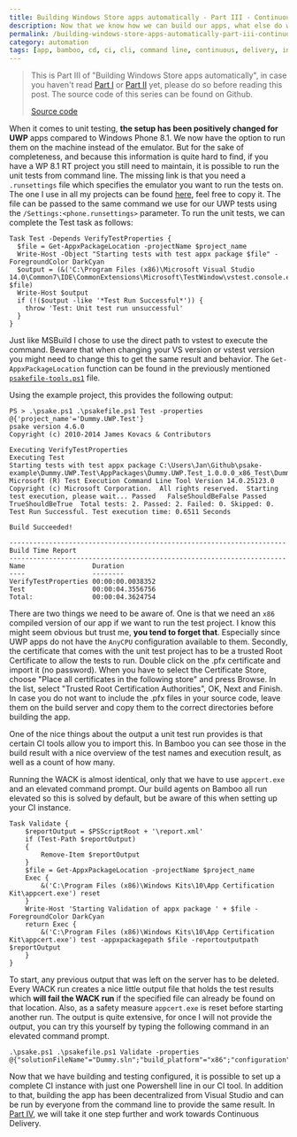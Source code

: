 ```yaml
---
title: Building Windows Store apps automatically - Part III - Continuous Integration
description: Now that we know how we can build our apps, what else do we need for Continuous Integration?
permalink: /building-windows-store-apps-automatically-part-iii-continuous-integration
category: automation
tags: [app, bamboo, cd, ci, cli, command line, continuous, delivery, integration, jenkins, make, makefile, powershell, psake, store, uwp, windows]
---
```


> This is Part III of "Building Windows Store apps automatically", in case you haven't read <a href="http://herebedragons.io/building-windows-store-apps-automatically-part-i-introduction" target="_blank">Part I</a> or <a href="http://herebedragons.io/building-windows-store-apps-automatically-part-ii-building" target="_blank">Part II</a> yet, please do so before reading this post. The source code of this series can be found on Github.
> 
> <a class="github_link" href="https://github.com/JanJoris/psake-example" target="_blank" >Source code</a>

When it comes to unit testing, **the setup has been positively changed for UWP** apps compared to Windows Phone 8.1. We now have the option to run them on the machine instead of the emulator. But for the sake of completeness, and because this information is quite hard to find, if you have a WP 8.1 RT project you still need to maintain, it is possible to run the unit tests from command line. The missing link is that you need a `.runsettings` file which specifies the emulator you want to run the tests on. The one I use in all my projects can be found <a href="https://gist.github.com/JanJoris/f09d76ff14375bf66b50043f4c14c309" target="_blank">here</a>, feel free to copy it. The file can be passed to the same command we use for our UWP tests using the `/Settings:<phone.runsettings>` parameter. To run the unit tests, we can complete the Test task as follows:

    Task Test -Depends VerifyTestProperties {
      $file = Get-AppxPackageLocation -projectName $project_name
      Write-Host -Object "Starting tests with test appx package $file" -ForegroundColor DarkCyan
      $output = (&('C:\Program Files (x86)\Microsoft Visual Studio 14.0\Common7\IDE\CommonExtensions\Microsoft\TestWindow\vstest.console.exe') $file)
      Write-Host $output
      if (!($output -like '*Test Run Successful*')) {
        throw 'Test: Unit test run unsuccessful'
      }
    }    
    

Just like MSBuild I chose to use the direct path to vstest to execute the command. Beware that when changing your VS version or vstest version you might need to change this to get the same result and behavior. The `Get-AppxPackageLocation` function can be found in the previously mentioned <a href="https://github.com/JanJoris/psake-example/blob/master/Build/psakefile-tools.ps1" target="_blank"><code>psakefile-tools.ps1</code></a> file.

Using the example project, this provides the following output:

    PS > .\psake.ps1 .\psakefile.ps1 Test -properties @{'project_name'='Dummy.UWP.Test'}
    psake version 4.6.0
    Copyright (c) 2010-2014 James Kovacs & Contributors
    
    Executing VerifyTestProperties
    Executing Test
    Starting tests with test appx package C:\Users\Jan\Github\psake-example\Dummy.UWP.Test\AppPackages\Dummy.UWP.Test_1.0.0.0_x86_Test\Dummy.UWP.Test_1.0.0.0_x86.appx
    Microsoft (R) Test Execution Command Line Tool Version 14.0.25123.0 Copyright (c) Microsoft Corporation.  All rights reserved.  Starting test execution, please wait... Passed   FalseShouldBeFalse Passed   TrueShouldBeTrue  Total tests: 2. Passed: 2. Failed: 0. Skipped: 0. Test Run Successful. Test execution time: 0.6511 Seconds
    
    Build Succeeded!
    
    ----------------------------------------------------------------------
    Build Time Report
    ----------------------------------------------------------------------
    Name                 Duration
    ----                 --------
    VerifyTestProperties 00:00:00.0038352
    Test                 00:00:04.3556756
    Total:               00:00:04.3624754
    

There are two things we need to be aware of. One is that we need an `x86` compiled version of our app if we want to run the test project. I know this might seem obvious but trust me, **you tend to forget that**. Especially since UWP apps do not have the `AnyCPU` configuration available to them. Secondly, the certificate that comes with the unit test project has to be a trusted Root Certificate to allow the tests to run. Double click on the .pfx certificate and import it (no password). When you have to select the Certificate Store, choose "Place all certificates in the following store" and press Browse. In the list, select "Trusted Root Certification Authorities", OK, Next and Finish. In case you do not want to include the .pfx files in your source code, leave them on the build server and copy them to the correct directories before building the app.

One of the nice things about the output a unit test run provides is that certain CI tools allow you to import this. In Bamboo you can see those in the build result with a nice overview of the test names and execution result, as well as a count of how many.

Running the WACK is almost identical, only that we have to use `appcert.exe` and an elevated command prompt. Our build agents on Bamboo all run elevated so this is solved by default, but be aware of this when setting up your CI instance.

    Task Validate {
        $reportOutput = $PSScriptRoot + '\report.xml'
        if (Test-Path $reportOutput) 
        {
            Remove-Item $reportOutput
        }
        $file = Get-AppxPackageLocation -projectName $project_name
        Exec {
            &('C:\Program Files (x86)\Windows Kits\10\App Certification Kit\appcert.exe') reset 
        }
        Write-Host 'Starting Validation of appx package ' + $file -ForegroundColor DarkCyan
        return Exec {
            &('C:\Program Files (x86)\Windows Kits\10\App Certification Kit\appcert.exe') test -appxpackagepath $file -reportoutputpath $reportOutput 
        }
    }
    

To start, any previous output that was left on the server has to be deleted. Every WACK run creates a nice little output file that holds the test results which **will fail the WACK run** if the specified file can already be found on that location. Also, as a safety measure `appcert.exe` is reset before starting another run. The output is quite extensive, for once I will not provide the output, you can try this yourself by typing the following command in an elevated command prompt.

    .\psake.ps1 .\psakefile.ps1 Validate -properties @{"solutionFileName"="Dummy.sln";"build_platform"="x86";"configuration"="Release";"project_name"="Dummy.UWP";}
    

Now that we have building and testing configured, it is possible to set up a complete CI instance with just one Powershell line in our CI tool. In addition to that, building the app has been decentralized from Visual Studio and can be run by everyone from the command line to provide the same result. In <a href="http://herebedragons.io/building-windows-store-apps-automatically-part-iv-continuous-delivery" target="_blank">Part IV</a>, we will take it one step further and work towards Continuous Delivery.